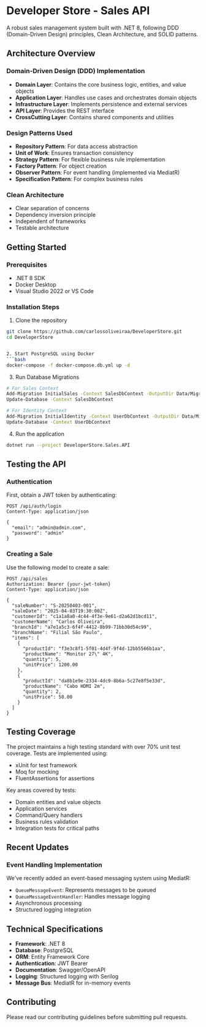 # Developer Store - Sales API

A robust sales management system built with .NET 8, following DDD (Domain-Driven Design) principles, Clean Architecture, and SOLID patterns.

## Architecture Overview

### Domain-Driven Design (DDD) Implementation
- **Domain Layer**: Contains the core business logic, entities, and value objects
- **Application Layer**: Handles use cases and orchestrates domain objects
- **Infrastructure Layer**: Implements persistence and external services
- **API Layer**: Provides the REST interface
- **CrossCutting Layer**: Contains shared components and utilities

### Design Patterns Used
- **Repository Pattern**: For data access abstraction
- **Unit of Work**: Ensures transaction consistency
- **Strategy Pattern**: For flexible business rule implementation
- **Factory Pattern**: For object creation
- **Observer Pattern**: For event handling (implemented via MediatR)
- **Specification Pattern**: For complex business rules

### Clean Architecture
- Clear separation of concerns
- Dependency inversion principle
- Independent of frameworks
- Testable architecture

## Getting Started

### Prerequisites
- .NET 8 SDK
- Docker Desktop
- Visual Studio 2022 or VS Code

### Installation Steps

1. Clone the repository
```bash
git clone https://github.com/carlossoliveiraa/DeveloperStore.git
cd DeveloperStore


2. Start PostgreSQL using Docker
```bash
docker-compose -f docker-compose.db.yml up -d
```

3. Run Database Migrations
```bash
# For Sales Context
Add-Migration InitialSales -Context SalesDbContext -OutputDir Data/Migrations/Sales
Update-Database -Context SalesDbContext

# For Identity Context
Add-Migration InitialIdentity -Context UserDbContext -OutputDir Data/Migrations/Identity
Update-Database -Context UserDbContext
```

4. Run the application
```bash
dotnet run --project DeveloperStore.Sales.API
```

## Testing the API

### Authentication
First, obtain a JWT token by authenticating:

```http
POST /api/auth/login
Content-Type: application/json

{
  "email": "admin@admin.com",
  "password": "admin"
}
```

### Creating a Sale
Use the following model to create a sale:

```http
POST /api/sales
Authorization: Bearer {your-jwt-token}
Content-Type: application/json

{
  "saleNumber": "S-20250403-001",
  "saleDate": "2025-04-03T19:30:00Z",
  "customerId": "c1a1a8a0-4c44-4f3e-9e61-d2a62d1bcd11",
  "customerName": "Carlos Oliveira",
  "branchId": "a7e1a5c3-6f4f-4412-8b99-71bb30d54c99",
  "branchName": "Filial São Paulo",
  "items": [
    {
      "productId": "f3e3c8f1-5f01-4d4f-9f4d-12bb5566b1aa",
      "productName": "Monitor 27\" 4K",
      "quantity": 5,
      "unitPrice": 1200.00
    },
    {
      "productId": "da8b1e9e-2334-4dc9-8b6a-5c27e8f5e33d",
      "productName": "Cabo HDMI 2m",
      "quantity": 2,
      "unitPrice": 50.00
    }
  ]
}
```

## Testing Coverage

The project maintains a high testing standard with over 70% unit test coverage. Tests are implemented using:
- xUnit for test framework
- Moq for mocking
- FluentAssertions for assertions


Key areas covered by tests:
- Domain entities and value objects
- Application services
- Command/Query handlers
- Business rules validation
- Integration tests for critical paths

## Recent Updates

### Event Handling Implementation
We've recently added an event-based messaging system using MediatR:
- `QueueMessageEvent`: Represents messages to be queued
- `QueueMessageEventHandler`: Handles message logging
- Asynchronous processing
- Structured logging integration

## Technical Specifications

- **Framework**: .NET 8
- **Database**: PostgreSQL
- **ORM**: Entity Framework Core
- **Authentication**: JWT Bearer
- **Documentation**: Swagger/OpenAPI
- **Logging**: Structured logging with Serilog
- **Message Bus**: MediatR for in-memory events

## Contributing

Please read our contributing guidelines before submitting pull requests.

